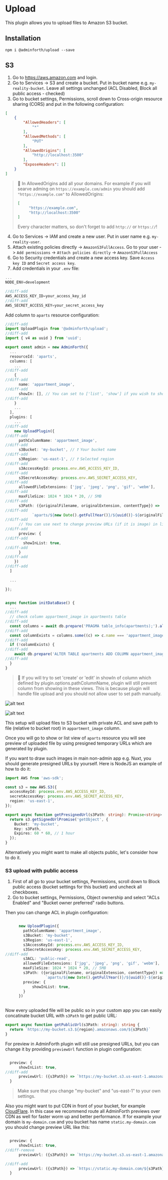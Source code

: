 

# Upload

This plugin allows you to upload files to Amazon S3 bucket.

## Installation

```
npm i @adminforth/upload --save
```

## S3

1. Go to https://aws.amazon.com and login.
2. Go to Services -> S3 and create a bucket. Put in bucket name e.g. `my-reality-bucket`. 
Leave all settings unchanged (ACL Disabled, Block all public access - checked)
3. Go to bucket settings, Permissions, scroll down to Cross-origin resource sharing (CORS) and put in the following configuration:

```json
[
    {
        "AllowedHeaders": [
            "*"
        ],
        "AllowedMethods": [
            "PUT"
        ],
        "AllowedOrigins": [
            "http://localhost:3500"
        ],
        "ExposeHeaders": []
    }
]
```

> 🫨 In AllowedOrigins add all your domains. For example if you will searve adming on `https://example.com/admin` you should add 
> `"https://example.com"` to AllowedOrigins:
>
> ```json
> [
>      "https://example.com",
>      "http://localhost:3500"
> ]
> ```
> Every character matters, so don't forget to add `http://` or `https://`!

4. Go to Services -> IAM and create a new user. Put in user name e.g. `my-reality-user`.
5. Attach existing policies directly -> `AmazonS3FullAccess`. Go to your user -> `Add permissions` -> `Attach policies directly` -> `AmazonS3FullAccess`
6. Go to Security credentials and create a new access key. Save `Access key ID` and `Secret access key`.
7. Add credentials in your `.env` file:

```ts title=".env"
...
NODE_ENV=development 

//diff-add
AWS_ACCESS_KEY_ID=your_access_key_id
//diff-add
AWS_SECRET_ACCESS_KEY=your_secret_access_key
```


Add column to `aparts` resource configuration:

```ts title="./index.ts"
//diff-add
import UploadPlugin from '@adminforth/upload';
//diff-add
import { v4 as uuid } from 'uuid';

export const admin = new AdminForth({
  ...
  resourceId: 'aparts',
  columns: [
    ...
//diff-add
    {
//diff-add
      name: 'appartment_image',
//diff-add
      showIn: [], // You can set to ['list', 'show'] if you wish to show path column in list and show views
//diff-add
    }
    ...
  ],
  plugins: [
    ...
//diff-add
    new UploadPlugin({
//diff-add
      pathColumnName: 'appartment_image',
//diff-add
      s3Bucket: 'my-bucket', // ❗ Your bucket name
//diff-add
      s3Region: 'us-east-1', // ❗ Selected region
//diff-add
      s3AccessKeyId: process.env.AWS_ACCESS_KEY_ID,
//diff-add
      s3SecretAccessKey: process.env.AWS_SECRET_ACCESS_KEY,
//diff-add
      allowedFileExtensions: ['jpg', 'jpeg', 'png', 'gif', 'webm'],
//diff-add
      maxFileSize: 1024 * 1024 * 20, // 5MB
//diff-add
      s3Path: ({originalFilename, originalExtension, contentType}) => 
//diff-add
            `aparts/${new Date().getFullYear()}/${uuid()}-${originalFilename}.${originalExtension}`,
//diff-add
      // You can use next to change preview URLs (if it is image) in list and show views
//diff-add
      preview: {
//diff-add
        showInList: true,
//diff-add
      }
//diff-add
    })
//diff-add
  ]
  
  ...

});


async function initDataBase() {
  ...
//diff-add
  // check column appartment_image in apartments table
//diff-add
  const columns = await db.prepare('PRAGMA table_info(apartments);').all();
//diff-add
  const columnExists = columns.some((c) => c.name === 'appartment_image');
//diff-add
  if (!columnExists) {
//diff-add
    await db.prepare('ALTER TABLE apartments ADD COLUMN appartment_image VARCHAR(255);').run();
//diff-add
  }
}
```

> 🫨 If you will try to set 'create' or 'edit' in showIn of column which defined by plugin.options.pathColumnName, plugin
> will still prevent column from showing in these views. This is because plugin will handle file upload and you should not 
> allow user to set path manually.

![alt text](localhost_3500_resource_aparts_show_16.png)

![alt text](Untitleddesign-ezgif.com-crop.gif)


This setup will upload files to S3 bucket with private ACL and save path to file (relative to bucket root) in `appartment_image` column.

Once you will go to show or list view of `aparts` resource you will see preview of uploaded file by using presigned temporary URLs
which are generated by plugin.

If you want to draw such images in main non-admin app e.g. Nuxt, you should generate presigned URLs by yourself. Here is NodeJS an example of how to do it:

```ts
import AWS from 'aws-sdk';

const s3 = new AWS.S3({
  accessKeyId: process.env.AWS_ACCESS_KEY_ID,
  secretAccessKey: process.env.AWS_SECRET_ACCESS_KEY,
  region: 'us-east-1',
});

export async function getPresignedUrl(s3Path: string): Promise<string> {
  return s3.getSignedUrlPromise('getObject', {
    Bucket: 'my-bucket',
    Key: s3Path,
    Expires: 60 * 60, // 1 hour
  });
}
```

Alternatively you might want to make all objects public, let's consider how to do it.

### S3 upload with public access

1. First of all go to your bucket settings, Permissions, scroll down to Block public access (bucket settings for this bucket) and uncheck all checkboxes.
2. Go to bucket settings, Permissions, Object ownership and select "ACLs Enabled" and "Bucket owner preferred" radio buttons.

Then you can change ACL in plugin configuration:

```ts title="./index.ts"

      new UploadPlugin({
        pathColumnName: 'appartment_image',
        s3Bucket: 'my-bucket',
        s3Region: 'us-east-1',
        s3AccessKeyId: process.env.AWS_ACCESS_KEY_ID,
        s3SecretAccessKey: process.env.AWS_SECRET_ACCESS_KEY,
//diff-add
        s3ACL: 'public-read',
        allowedFileExtensions: ['jpg', 'jpeg', 'png', 'gif', 'webm'],
        maxFileSize: 1024 * 1024 * 20, // 5MB
        s3Path: ({originalFilename, originalExtension, contentType}) => 
                  `aparts/${new Date().getFullYear()}/${uuid()}-${originalFilename}.${originalExtension}`,
        preview: {
            showInList: true,
        }
      })
      
```

Now every uploaded file will be public so in your custom app you can easily concatinate bucket URL with `s3Path` to get public URL:

```ts
export async function getPublicUrl(s3Path: string): string {
  return `https://my-bucket.s3.${region}.amazonaws.com/${s3Path}`
}
```

For preview in AdminForth plugin will still use presigned URLs, but you can change it by providing `previewUrl` function in plugin configuration:

```ts title="./index.ts"

  preview: {
      showInList: true,
//diff-add
      previewUrl: ({s3Path}) => `https://my-bucket.s3.us-east-1.amazonaws.com/${s3Path}`, 
  }
```
> Make sure that you change "my-bucket" and "us-east-1" to your own settings.


Also you might want to put CDN in front of your bucket, for example [CloudFlare](https://developers.cloudflare.com/support/third-party-software/others/configuring-an-amazon-web-services-static-site-to-use-cloudflare/). In this case
we recommend route all AdminForth previews over CDN as well for faster worm up and better performance.
If for example your domain is `my-domain.com` and you bucket has name `static.my-domain.com` you should change preview URL like this:

```ts title="./index.ts"

  preview: {
      showInList: true,
//diff-remove
      previewUrl: ({s3Path}) => `https://my-bucket.s3.us-east-1.amazonaws.com/${s3Path}`,

//diff-add
      previewUrl: ({s3Path}) => `https://static.my-domain.com/${s3Path}`,
  }
```



